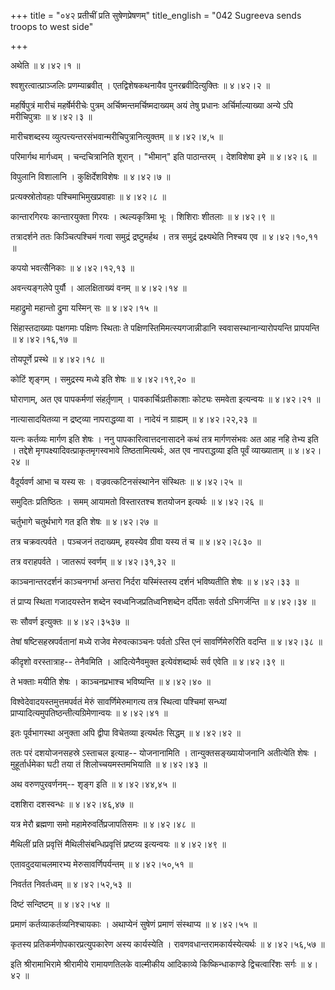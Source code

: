 +++
title = "०४२ प्रतीचीं प्रति सुषेणप्रेषणम्"
title_english = "042 Sugreeva sends troops to west side"

+++


अथेति  ॥  ४।४२।१  ॥   

  

श्वशुरत्वात्प्राञ्जलिः प्रणम्याब्रवीत् । एतद्विशेषकथनायैव
पुनरब्रवीदित्युक्तिः  ॥  ४।४२।२  ॥   

  

महर्षिपुत्रं मारीचं महर्षेर्मरीचेः पुत्रम् अर्चिष्मन्तमर्चिष्मदाख्यम्
अयं तेषु प्रधानः अर्चिर्माल्याख्या अन्ये ऽपि मरीचिपुत्राः  ॥  ४।४२।३  ॥   

  

मारीचशब्दस्य व्युत्पत्त्यन्तरसंभवान्मरीचिपुत्रानित्युक्तम्  ॥  ४।४२।४,५
 ॥   

  

परिमार्गथ मार्गध्वम् । चन्दचित्रानिति शूरान् । "भीमान्" इति पाठान्तरम् ।
देशविशेषा इमे  ॥  ४।४२।६  ॥   

  

विपुलानि विशालानि । कुक्षिर्देशविशेषः  ॥  ४।४२।७  ॥   

  

प्रत्यक्स्रोतोवहाः पश्चिमाभिमुखप्रवाहाः  ॥  ४।४२।८  ॥   

  

कान्तारगिरयः कान्तारयुक्ता गिरयः । त्थल्यकृत्रिमा भूः । शिशिराः शीतलाः
 ॥  ४।४२।९  ॥   

  

तत्रादर्शने ततः किञ्चित्पश्चिमं गत्वा समुद्रं द्रष्टुमर्हथ । तत्र
समुद्रं द्रक्ष्यथेति निश्चय एव  ॥  ४।४२।१०,११  ॥   

  

कपयो भवत्सैनिकाः  ॥  ४।४२।१२,१३  ॥   

  

अवन्त्यङ्गलेपे पुर्यौ । आलक्षिताख्यं वनम्  ॥  ४।४२।१४  ॥   

  

महाद्रुमो महान्तो द्रुमा यस्मिन् सः  ॥  ४।४२।१५  ॥   

  

सिंहास्तदाख्याः पक्षगमाः पक्षिणः स्थिताः ते
पक्षिणस्तिमिमत्स्यगजान्नीडानि स्ववासस्थानान्यारोपयन्ति प्रापयन्ति  ॥ 
४।४२।१६,१७  ॥   

  

तोयपूर्णे प्रस्थे  ॥  ४।४२।१८  ॥   

  

कोटिं शृङ्गम् । समुद्रस्य मध्ये इति शेषः  ॥  ४।४२।१९,२०  ॥   

  

घोराणाम्, अत एव पापकर्मणां संहर्तृ़णाम् । पावकार्चिःप्रतीकाशाः कोट्यः
समवेता इत्यन्वयः  ॥  ४।४२।२१  ॥   

  

नात्यासादयितव्या न द्रष्ट्व्या नापराद्धव्या वा । नादेयं न ग्राह्यम्  ॥ 
४।४२।२२,२३  ॥   

  

यत्नः कर्तव्यः मार्गण इति शेषः । ननु पापकारित्वात्तदनासादने कथं तत्र
मार्गणसंभवः अत आह नहि तेभ्य इति । तद्देशे
मृगपक्ष्यादिवत्प्राकृतमृगस्वभावे तिष्ठतामित्यर्थः, अत एव नापराद्धव्या
इति पूर्वं व्याख्याताम्  ॥  ४।४२।२४  ॥   

  

वैदूर्यवर्ण आभा च यस्य सः । वज्रवत्कटिनसंस्थानेन संस्थितः  ॥  ४।४२।२५
 ॥   

  

समुदितः प्रतिष्ठितः । समम् आयामतो विस्तारतश्च शतयोजन इत्यर्थः  ॥  ४।४२।२६
 ॥   

  

चर्तुभागे चतुर्थभागे गत इति शेषः  ॥  ४।४२।२७  ॥   

  

तत्र चक्रवत्पर्वते । पञ्चजनं तदाख्यम्, हयस्येव ग्रीवा यस्य तं च  ॥ 
४।४२।२८३०  ॥   

  

तत्र वराहपर्वते । जातरूपं स्वर्णम्  ॥  ४।४२।३१,३२  ॥   

  

काञ्चनान्तरदर्शनं काञ्चनगर्भा अन्तरा निर्दरा यस्मिंस्तस्य दर्शनं
भविष्यतीति शेषः  ॥  ४।४२।३३  ॥   

  

तं प्राप्य स्थिता गजादयस्तेन शब्देन स्वध्वनिजप्रतिध्वनिशब्देन दर्पिताः
सर्वतो ऽभिगर्जन्ति  ॥  ४।४२।३४  ॥   

  

सः सौवर्ण इत्युक्तः  ॥  ४।४२।३५३७  ॥   

  

तेषां षष्टिसहस्रपर्वतानां मध्ये राजेव मेरुवत्काञ्चनः पर्वतो ऽस्ति एनं
सावर्णिमेरुरिति वदन्ति  ॥  ४।४२।३८  ॥   

  

कीदृशो वरस्तात्राह-- तेनैवमिति । आदित्येनैवमुक्त इत्येवंशब्दार्थः सर्व
एवेति  ॥  ४।४२।३९  ॥   

  

ते भक्ताः मयीति शेषः । काञ्चनप्रभाश्च भविष्यन्ति  ॥  ४।४२।४०  ॥   

  

विश्वेदेवादयस्तमुत्तमपर्वतं मेरुं सावर्णिमेरुमागत्य तत्र स्थित्वा
पश्चिमां सन्ध्यां प्राप्यादित्यमुपतिष्ठन्तीत्यग्रिमेणान्वयः  ॥  ४।४२।४१
 ॥   

  

इतः पूर्वभागस्था अनुक्ता अपि द्वीपा विचेतव्या इत्यर्थतः सिद्धम्  ॥ 
४।४२।४२ ॥   

  

ततः परं दशयोजनसहस्रे ऽस्ताचल इत्याह-- योजनानामिति ।
तान्युक्तसङ्ख्यायोजनानि अतीत्येति शेषः । मुहूर्तार्धमेका घटी तया तं
शिलोच्चयमस्तमभियाति  ॥  ४।४२।४३  ॥   

  

अथ वरुणपुरवर्णनम्-- शृङ्ग इति  ॥  ४।४२।४४,४५  ॥   

  

दशशिरा दशस्वन्धः  ॥  ४।४२।४६,४७  ॥   

  

यत्र मेरौ ब्रह्मणा समो महामेरुवर्तिप्रजापतिसमः  ॥  ४।४२।४८  ॥   

  

मैथिलीं प्रति प्रवृत्तिं मैथिलीसंबन्धिप्रवृत्तिं प्रष्टव्य इत्यन्वयः  ॥ 
४।४२।४९  ॥   

  

एतावदुदयाचलमारभ्य मेरुसावर्णिपर्यन्तम्  ॥  ४।४२।५०,५१  ॥   

  

निवर्तत निवर्तध्वम्  ॥  ४।४२।५२,५३  ॥   

  

दिष्टं सन्दिष्टम्  ॥  ४।४२।५४  ॥   

  

प्रमाणं कर्तव्याकर्तव्यनिश्चायकाः । अथाप्येनं सुषेणं प्रमाणं संस्थाप्य
 ॥  ४।४२।५५  ॥   

  

कृतस्य प्रतिकर्मणोपकारप्रत्युपकारेण अस्य कार्यस्येति ।
रावणवधान्तरामकार्यस्येत्यर्थः  ॥  ४।४२।५६,५७  ॥   

  

इति श्रीरामाभिरामे श्रीरामीये रामायणतिलके वाल्मीकीय आदिकाव्ये
किष्किन्धाकाण्डे द्विचत्वारिंशः सर्गः  ॥  ४।४२  ॥   

  


